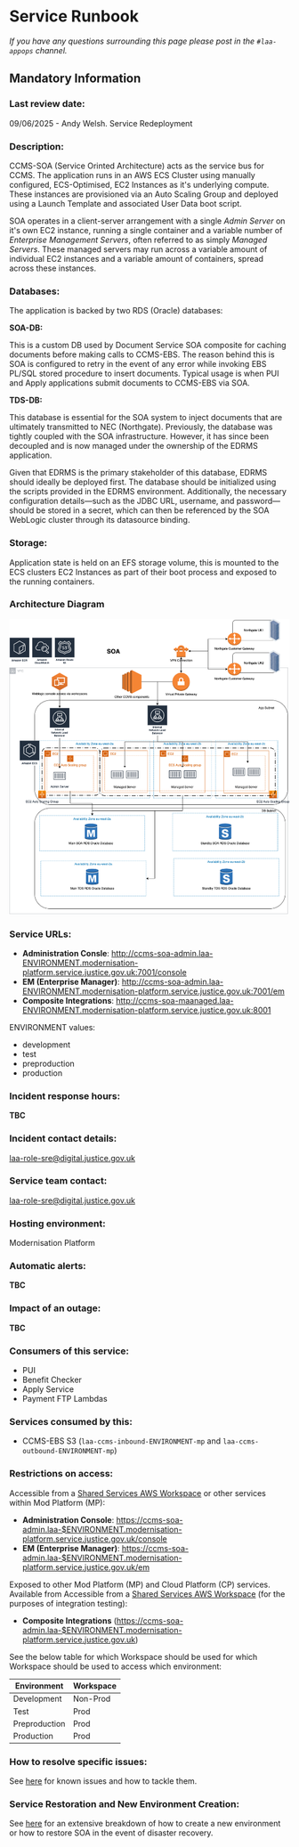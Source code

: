 # Service Runbook

_If you have any questions surrounding this page please post in the `#laa-appops` channel._

## Mandatory Information

### **Last review date:**

09/06/2025 - Andy Welsh. Service Redeployment

### **Description:**

CCMS-SOA (Service Orinted Architecture) acts as the service bus for CCMS. The application runs in an AWS ECS Cluster using manually configured, ECS-Optimised, EC2 Instances as it's underlying compute. These instances are provisioned via an Auto Scaling Group and deployed using a Launch Template and associated User Data boot script.

SOA operates in a client-server arrangement with a single _Admin Server_ on it's own EC2 instance, running a single container and a variable number of _Enterprise Management Servers_, often referred to as simply _Managed Servers_. These managed servers may run across a variable amount of individual EC2 instances and a variable amount of containers, spread across these instances.

### **Databases:**

The application is backed by two RDS (Oracle) databases:

**SOA-DB:**

This is a custom DB used by Document Service SOA composite for caching documents before making calls to CCMS-EBS. The reason behind this is SOA is configured to retry in the event of any error while invoking EBS PL/SQL stored procedure to insert documents. Typical usage is when PUI and Apply applications submit documents to CCMS-EBS via SOA.

**TDS-DB:**

This database is essential for the SOA system to inject documents that are ultimately transmitted to NEC (Northgate).
Previously, the database was tightly coupled with the SOA infrastructure.
However, it has since been decoupled and is now managed under the ownership of the EDRMS application.

Given that EDRMS is the primary stakeholder of this database, EDRMS should ideally be deployed first.
The database should be initialized using the scripts provided in the EDRMS environment.
Additionally, the necessary configuration details—such as the JDBC URL, username, and password—should be stored in a secret, which can then be referenced by the SOA WebLogic cluster through its datasource binding.

### **Storage:**

Application state is held on an EFS storage volume, this is mounted to the ECS clusters EC2 Instances as part of their boot process and exposed to the running containers.

### Architecture Diagram

![SOA Architecture](docs/SOA-Infrastructure.png)

### **Service URLs:**

- **Administration Consle**: <http://ccms-soa-admin.laa-ENVIRONMENT.modernisation-platform.service.justice.gov.uk:7001/console>
- **EM (Enterprise Manager)**: <http://ccms-soa-admin.laa-ENVIRONMENT.modernisation-platform.service.justice.gov.uk:7001/em>
- **Composite Integrations**: <http://ccms-soa-maanaged.laa-ENVIRONMENT.modernisation-platform.service.justice.gov.uk:8001>

ENVIRONMENT values:
- development
- test
- preproduction
- production

### **Incident response hours:**

**TBC**

### **Incident contact details:**

<laa-role-sre@digital.justice.gov.uk>

### **Service team contact:**

<laa-role-sre@digital.justice.gov.uk>

### **Hosting environment:**

Modernisation Platform

### **Automatic alerts:**

**TBC**

### **Impact of an outage:**

**TBC**

### **Consumers of this service:**

- PUI
- Benefit Checker
- Apply Service
- Payment FTP Lambdas

### **Services consumed by this:**

- CCMS-EBS S3 (`laa-ccms-inbound-ENVIRONMENT-mp` and `laa-ccms-outbound-ENVIRONMENT-mp`)

### **Restrictions on access:**

Accessible from a [Shared Services AWS Workspace](https://dsdmoj.atlassian.net/wiki/spaces/aws/pages/4450288123/Self+Workspace+Creation+-+User+Guide) or other services within Mod Platform (MP):

- **Administration Console**: <https://ccms-soa-admin.laa-$ENVIRONMENT.modernisation-platform.service.justice.gov.uk/console>
- **EM (Enterprise Manager)**: <https://ccms-soa-admin.laa-$ENVIRONMENT.modernisation-platform.service.justice.gov.uk/em>

Exposed to other Mod Platform (MP) and Cloud Platform (CP) services. Available from Accessible from a [Shared Services AWS Workspace](https://dsdmoj.atlassian.net/wiki/spaces/aws/pages/4450288123/Self+Workspace+Creation+-+User+Guide) (for the purposes of integration testing):
- **Composite Integrations** (<https://ccms-soa-admin.laa-$ENVIRONMENT.modernisation-platform.service.justice.gov.uk>)

See the below table for which Workspace should be used for which Workspace should be used to access which environment:

| Environment   | Workspace |
|---------------|-----------|
| Development   | Non-Prod  |
| Test          | Prod      |
| Preproduction | Prod      |
| Production    | Prod      |

### **How to resolve specific issues:**

See [here](docs/KNOWN_ISSUES.md) for known issues and how to tackle them.

### **Service Restoration and New Environment Creation:**

See [here](docs/SERVICE_RESTORE.md) for an extensive breakdown of how to create a new environment or how to restore SOA in the event of disaster recovery.
